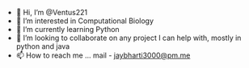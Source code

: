 - 👋 Hi, I’m @Ventus221
- 👀 I’m interested in Computational Biology
- 🌱 I’m currently learning Python
- 💞️ I’m looking to collaborate on any project I can help with, mostly in python and java
- 📫 How to reach me ... mail - jaybharti3000@pm.me
